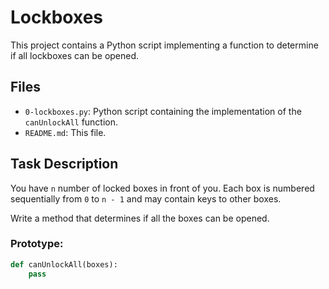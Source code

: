 # Lockboxes

This project contains a Python script implementing a function to determine if all lockboxes can be opened.

## Files

* `0-lockboxes.py`: Python script containing the implementation of the `canUnlockAll` function.
* `README.md`: This file.

## Task Description

You have `n` number of locked boxes in front of you. Each box is numbered sequentially from `0` to `n - 1` and may contain keys to other boxes.

Write a method that determines if all the boxes can be opened.

### Prototype:

```python
def canUnlockAll(boxes):
    pass
